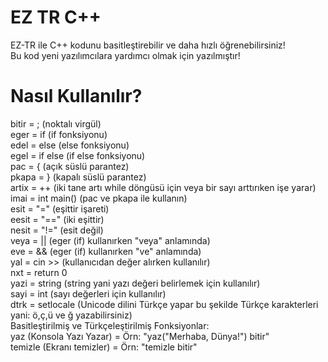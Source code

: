 # EZ TR C++
EZ-TR ile C++ kodunu basitleştirebilir ve daha hızlı öğrenebilirsiniz!<br />
Bu kod yeni yazılımcılara yardımcı olmak için yazılmıştır!

# Nasıl Kullanılır?
bitir = ; (noktalı virgül)<br />
eger = if (if fonksiyonu)<br />
edel = else (else fonksiyonu)<br />
egel = if else (if else fonksiyonu)<br />
pac = { (açık süslü parantez)<br />
pkapa = } (kapalı süslü parantez)<br />
artix = ++ (iki tane artı while döngüsü için veya bir sayı arttırıken işe yarar)<br />
imai = int main() (pac ve pkapa ile kullanın)<br />
esit = "=" (eşittir işareti)<br />
eesit = "==" (iki eşittir)<br />
nesit = "!=" (esit değil)<br />
veya = || (eger (if) kullanırken "veya" anlamında)<br />
eve = && (eger (if) kullanırken "ve" anlamında)<br />
yal = cin >> (kullanıcıdan değer alırken kullanılır)<br />
nxt = return 0<br />
yazi = string (string yani yazı değeri belirlemek için kullanılır)<br />
sayi = int (sayı değerleri için kullanılır)<br />
dtrk = setlocale (Unicode dilini Türkçe yapar bu şekilde Türkçe karakterleri yani: ö,ç,ü ve ğ yazabilirsiniz)<br />
Basitleştirilmiş ve Türkçeleştirilmiş Fonksiyonlar:<br />
yaz (Konsola Yazı Yazar) = Örn: "yaz("Merhaba, Dünya!") bitir"<br />
temizle (Ekranı temizler) = Örn: "temizle bitir"
